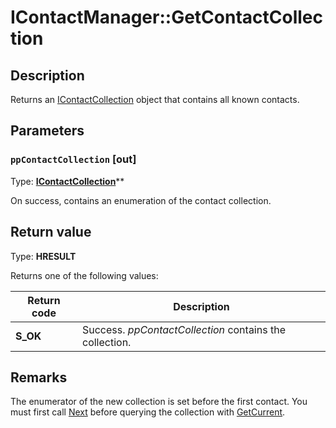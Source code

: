# IContactManager::GetContactCollection

## Description

Returns an [IContactCollection](https://learn.microsoft.com/previous-versions/windows/desktop/api/icontact/nn-icontact-icontactcollection) object that contains all known contacts.

## Parameters

### `ppContactCollection` [out]

Type: **[IContactCollection](https://learn.microsoft.com/previous-versions/windows/desktop/api/icontact/nn-icontact-icontactcollection)****

On success, contains an enumeration of the contact collection.

## Return value

Type: **HRESULT**

Returns one of the following values:

| Return code | Description |
| --- | --- |
| **S_OK** | Success. *ppContactCollection* contains the collection. |

## Remarks

The enumerator of the new collection is set before the first contact. You must first call [Next](https://learn.microsoft.com/previous-versions/windows/desktop/api/icontact/nf-icontact-icontactcollection-next) before querying the collection with [GetCurrent](https://learn.microsoft.com/previous-versions/windows/desktop/api/icontact/nf-icontact-icontactcollection-getcurrent).